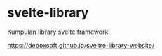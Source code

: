# svelte-library
Kumpulan library svelte framework.

https://deboxsoft.github.io/sveltre-library-website/
